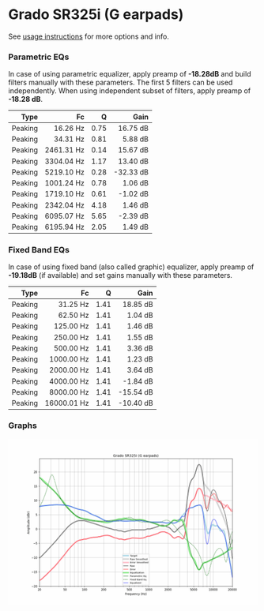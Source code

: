 # Grado SR325i (G earpads)
See [usage instructions](https://github.com/jaakkopasanen/AutoEq#usage) for more options and info.

### Parametric EQs
In case of using parametric equalizer, apply preamp of **-18.28dB** and build filters manually
with these parameters. The first 5 filters can be used independently.
When using independent subset of filters, apply preamp of **-18.28 dB**.

| Type    | Fc         |    Q | Gain      |
|--------:|-----------:|-----:|----------:|
| Peaking | 16.26 Hz   | 0.75 | 16.75 dB  |
| Peaking | 34.31 Hz   | 0.81 | 5.88 dB   |
| Peaking | 2461.31 Hz | 0.14 | 15.67 dB  |
| Peaking | 3304.04 Hz | 1.17 | 13.40 dB  |
| Peaking | 5219.10 Hz | 0.28 | -32.33 dB |
| Peaking | 1001.24 Hz | 0.78 | 1.06 dB   |
| Peaking | 1719.10 Hz | 0.61 | -1.02 dB  |
| Peaking | 2342.04 Hz | 4.18 | 1.46 dB   |
| Peaking | 6095.07 Hz | 5.65 | -2.39 dB  |
| Peaking | 6195.94 Hz | 2.05 | 1.49 dB   |

### Fixed Band EQs
In case of using fixed band (also called graphic) equalizer, apply preamp of **-19.18dB**
(if available) and set gains manually with these parameters.

| Type    | Fc          |    Q | Gain      |
|--------:|------------:|-----:|----------:|
| Peaking | 31.25 Hz    | 1.41 | 18.85 dB  |
| Peaking | 62.50 Hz    | 1.41 | 1.04 dB   |
| Peaking | 125.00 Hz   | 1.41 | 1.46 dB   |
| Peaking | 250.00 Hz   | 1.41 | 1.55 dB   |
| Peaking | 500.00 Hz   | 1.41 | 3.36 dB   |
| Peaking | 1000.00 Hz  | 1.41 | 1.23 dB   |
| Peaking | 2000.00 Hz  | 1.41 | 3.64 dB   |
| Peaking | 4000.00 Hz  | 1.41 | -1.84 dB  |
| Peaking | 8000.00 Hz  | 1.41 | -15.54 dB |
| Peaking | 16000.01 Hz | 1.41 | -10.40 dB |

### Graphs
![](./Grado%20SR325i%20(G%20earpads).png)